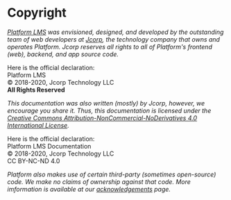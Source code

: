 # Copyright

*[Platform LMS](/) was envisioned, designed, and developed by the outstanding team of web developers at [Jcorp](https://jcorp-us.com), the technology company that owns and operates Platform. Jcorp reserves all rights to all of Platform's frontend (web), backend, and app source code.* 

Here is the official declaration: <br>
Platform LMS <br>
&copy; 2018-2020, Jcorp Technology LLC <br>
**All Rights Reserved** <br>

*This documentation was also written (mostly) by Jcorp, however, we encourage you share it. Thus, this documentation is licensed under the [Creative Commons Attribution-NonCommercial-NoDerivatives 4.0 International License](http://creativecommons.org/licenses/by-nc-nd/4.0/).*

Here is the official declaration:<br>
Platform LMS Documentation<br>
&copy; 2018-2020, Jcorp Technology LLC<br>
CC BY-NC-ND 4.0 <br>

*Platform also makes use of certain third-party (sometimes open-source) code. We make no claims of ownership against that code. More imformation is available at our [acknowledgements](#/07-final_notes/02-acknowledgements.md) page.*
